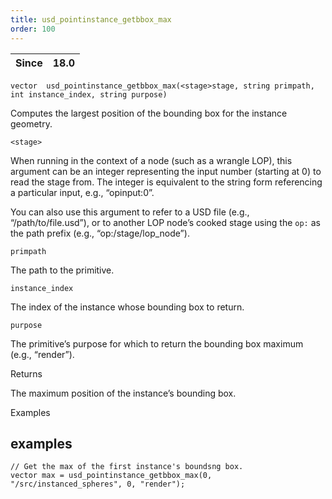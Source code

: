 ```yaml
---
title: usd_pointinstance_getbbox_max
order: 100
---
```

| Since | 18.0 |
| --- | --- |

`vector  usd_pointinstance_getbbox_max(<stage>stage, string primpath, int instance_index, string purpose)`

Computes the largest position of the bounding box for the instance geometry.

`<stage>`

When running in the context of a node (such as a wrangle LOP), this argument can be an integer representing the input number (starting at 0) to read the stage from. The integer is equivalent to the string form referencing a particular input, e.g., “opinput:0”.

You can also use this argument to refer to a USD file (e.g., “/path/to/file.usd”), or to another LOP node’s cooked stage using the `op:` as the path prefix (e.g., “op:/stage/lop_node”).

`primpath`

The path to the primitive.

`instance_index`

The index of the instance whose bounding box to return.

`purpose`

The primitive’s purpose for which to return the bounding box maximum (e.g., “render”).

Returns

The maximum position of the instance’s bounding box.

Examples

## examples

```vex
// Get the max of the first instance's boundsng box.
vector max = usd_pointinstance_getbbox_max(0, "/src/instanced_spheres", 0, "render");

```
